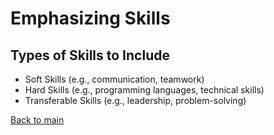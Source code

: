 # Emphasizing Skills

## Types of Skills to Include
- Soft Skills (e.g., communication, teamwork)
- Hard Skills (e.g., programming languages, technical skills)
- Transferable Skills (e.g., leadership, problem-solving)

[Back to main](README.md)

